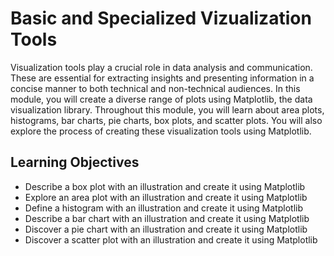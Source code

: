 # Basic and Specialized Vizualization Tools

Visualization tools play a crucial role in data analysis and communication. These are essential for extracting insights and presenting information in a concise manner to both technical and non-technical audiences. In this module, you will create a diverse range of plots using Matplotlib, the data visualization library. Throughout this module, you will learn about area plots, histograms, bar charts, pie charts, box plots, and scatter plots. You will also explore the process of creating these visualization tools using Matplotlib.

## Learning Objectives
- Describe a box plot with an illustration and create it using Matplotlib
- Explore an area plot with an illustration and create it using Matplotlib
- Define a histogram with an illustration and create it using Matplotlib
- Describe a bar chart with an illustration and create it using Matplotlib
- Discover a pie chart with an illustration and create it using Matplotlib
- Discover a scatter plot with an illustration and create it using Matplotlib